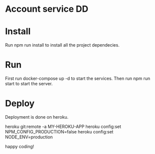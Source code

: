 # Account service DD

# Install
Run npm run install to install all the project dependecies.

# Run
First run docker-compose up -d to start the services.
Then run npm run start to start the server.

# Deploy 
Deployment is done on heroku.

heroku git:remote -a MY-HEROKU-APP
heroku config:set NPM_CONFIG_PRODUCTION=false
heroku config:set NODE_ENV=production

happy coding!
